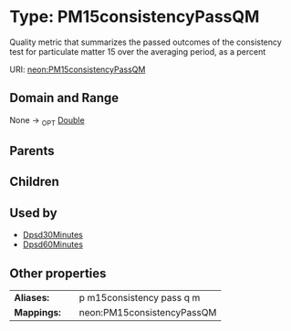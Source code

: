 
# Type: PM15consistencyPassQM


Quality metric that summarizes the passed outcomes of the consistency test for particulate matter 15 over the averaging period, as a percent

URI: [neon:PM15consistencyPassQM](https://data.neonscience.org/PM15consistencyPassQM)


## Domain and Range

None ->  <sub>OPT</sub> [Double](types/Double.md)

## Parents


## Children


## Used by

 * [Dpsd30Minutes](Dpsd30Minutes.md)
 * [Dpsd60Minutes](Dpsd60Minutes.md)

## Other properties

|  |  |  |
| --- | --- | --- |
| **Aliases:** | | p m15consistency pass q m |
| **Mappings:** | | neon:PM15consistencyPassQM |

